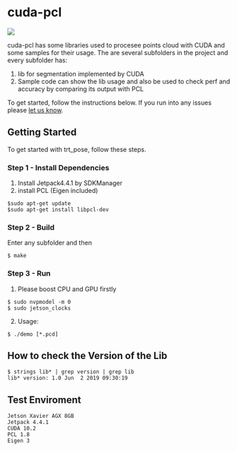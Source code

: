 # cuda-pcl
<a><img src="https://img.shields.io/badge/-Documentation-bright"/></a>

cuda-pcl has some libraries used to procesee points cloud with CUDA and some samples for their usage.
The are several subfolders in the project and every subfolder has:
1. lib for segmentation implemented by CUDA
2. Sample code can show the lib usage and also be used to check perf
   and accuracy by comparing its output with PCL

To get started, follow the instructions below.  If you run into any issues please [let us know](../../issues).

## Getting Started

To get started with trt_pose, follow these steps.

### Step 1 - Install Dependencies

1. Install Jetpack4.4.1 by SDKManager
2. install PCL (Eigen included)

```
$sudo apt-get update
$sudo apt-get install libpcl-dev
```

### Step 2 - Build
Enter any subfolder and then
```
$ make
```
### Step 3 - Run
1. Please boost CPU and GPU firstly
```
$ sudo nvpmodel -m 0
$ sudo jetson_clocks 
```

2. Usage:
```
$ ./demo [*.pcd]
```

## How to check the Version of the Lib
```
$ strings lib* | grep version | grep lib
lib* version: 1.0 Jun  2 2019 09:30:19
```
## Test Enviroment
```
Jetson Xavier AGX 8GB
Jetpack 4.4.1
CUDA 10.2
PCL 1.8
Eigen 3
```
